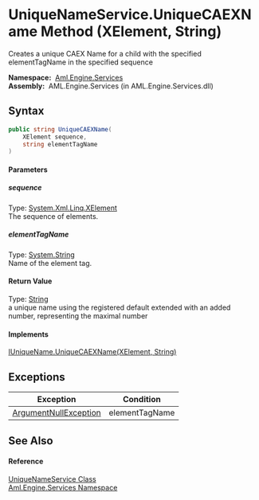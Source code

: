 UniqueNameService.UniqueCAEXName Method (XElement, String)
==========================================================
Creates a unique CAEX Name for a child with the specified elementTagName in the specified sequence

  **Namespace:**  [Aml.Engine.Services][1]  
  **Assembly:**  AML.Engine.Services (in AML.Engine.Services.dll)

Syntax
------

```csharp
public string UniqueCAEXName(
	XElement sequence,
	string elementTagName
)
```

#### Parameters

##### *sequence*
Type: [System.Xml.Linq.XElement][2]  
The sequence of elements.

##### *elementTagName*
Type: [System.String][3]  
Name of the element tag.

#### Return Value
Type: [String][3]  
 a unique name using the registered default extended with an added number, representing the maximal number 
#### Implements
[IUniqueName.UniqueCAEXName(XElement, String)][4]  


Exceptions
----------

Exception                  | Condition      
-------------------------- | -------------- 
[ArgumentNullException][5] | elementTagName 


See Also
--------

#### Reference
[UniqueNameService Class][6]  
[Aml.Engine.Services Namespace][1]  

[1]: ../README.md
[2]: https://docs.microsoft.com/dotnet/api/system.xml.linq.xelement
[3]: https://docs.microsoft.com/dotnet/api/system.string
[4]: ../../Aml.Engine.Services.Interfaces/IUniqueName/UniqueCAEXName.md
[5]: https://docs.microsoft.com/dotnet/api/system.argumentnullexception
[6]: README.md
[7]: https://www.automationml.org
[8]: ../../icons/logoShade.png
